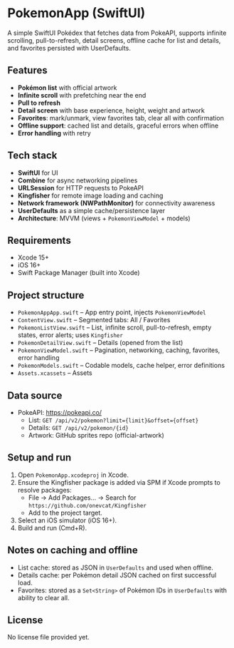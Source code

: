 # PokemonApp (SwiftUI)

A simple SwiftUI Pokédex that fetches data from PokeAPI, supports infinite scrolling, pull-to-refresh, detail screens, offline cache for list and details, and favorites persisted with UserDefaults.

## Features
- **Pokémon list** with official artwork
- **Infinite scroll** with prefetching near the end
- **Pull to refresh**
- **Detail screen** with base experience, height, weight and artwork
- **Favorites**: mark/unmark, view favorites tab, clear all with confirmation
- **Offline support**: cached list and details, graceful errors when offline
- **Error handling** with retry

## Tech stack
- **SwiftUI** for UI
- **Combine** for async networking pipelines
- **URLSession** for HTTP requests to PokeAPI
- **Kingfisher** for remote image loading and caching
- **Network framework (NWPathMonitor)** for connectivity awareness
- **UserDefaults** as a simple cache/persistence layer
- **Architecture**: MVVM (views + `PokemonViewModel` + models)

## Requirements
- Xcode 15+
- iOS 16+
- Swift Package Manager (built into Xcode)

## Project structure
- `PokemonAppApp.swift` – App entry point, injects `PokemonViewModel`
- `ContentView.swift` – Segmented tabs: All / Favorites
- `PokemonListView.swift` – List, infinite scroll, pull-to-refresh, empty states, error alerts; uses `Kingfisher`
- `PokemonDetailView.swift` – Details (opened from the list)
- `PokemonViewModel.swift` – Pagination, networking, caching, favorites, error handling
- `PokemonModels.swift` – Codable models, cache helper, error definitions
- `Assets.xcassets` – Assets

## Data source
- PokeAPI: https://pokeapi.co/
  - List: `GET /api/v2/pokemon?limit={limit}&offset={offset}`
  - Details: `GET /api/v2/pokemon/{id}`
  - Artwork: GitHub sprites repo (official-artwork)

## Setup and run
1. Open `PokemonApp.xcodeproj` in Xcode.
2. Ensure the Kingfisher package is added via SPM if Xcode prompts to resolve packages:
   - File → Add Packages… → Search for `https://github.com/onevcat/Kingfisher`
   - Add to the project target.
3. Select an iOS simulator (iOS 16+).
4. Build and run (Cmd+R).

## Notes on caching and offline
- List cache: stored as JSON in `UserDefaults` and used when offline.
- Details cache: per Pokémon detail JSON cached on first successful load.
- Favorites: stored as a `Set<String>` of Pokémon IDs in `UserDefaults` with ability to clear all.

## License
No license file provided yet.
